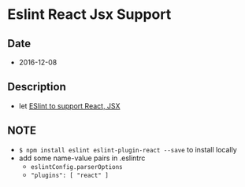 # Eslint React Jsx Support

## Date

  - 2016-12-08

## Description

  - let [ESlint to support React, JSX](https://www.npmjs.com/package/eslint-plugin-react)

## NOTE

  - `$ npm install eslint eslint-plugin-react --save` to install locally
  - add some name-value pairs in .eslintrc
      - `eslintConfig.parserOptions`
      - `"plugins": [ "react" ]`
